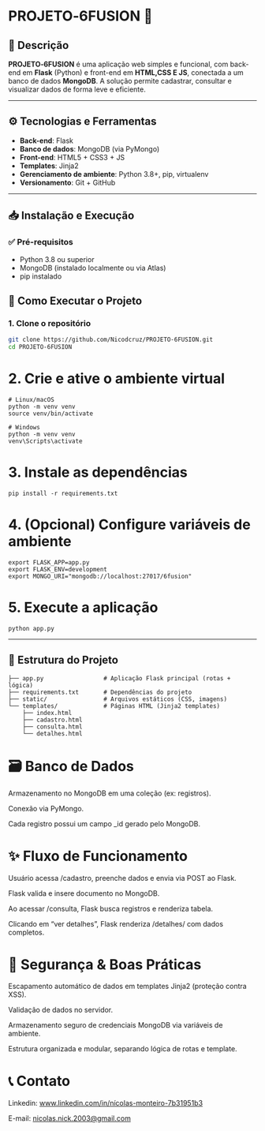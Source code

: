 # PROJETO‑6FUSION 🚀

## 📝 Descrição
**PROJETO‑6FUSION** é uma aplicação web simples e funcional, com back-end em **Flask** (Python) e front-end em **HTML,CSS E JS**, conectada a um banco de dados **MongoDB**. A solução permite cadastrar, consultar e visualizar dados de forma leve e eficiente.

---

## ⚙️ Tecnologias e Ferramentas
- **Back-end**: Flask  
- **Banco de dados**: MongoDB (via PyMongo)  
- **Front-end**: HTML5 + CSS3 + JS
- **Templates**: Jinja2  
- **Gerenciamento de ambiente**: Python 3.8+, pip, virtualenv  
- **Versionamento**: Git + GitHub  

---

## 📥 Instalação e Execução

### ✅ Pré-requisitos

- Python 3.8 ou superior  
- MongoDB (instalado localmente ou via Atlas)  
- pip instalado

## 🚀 Como Executar o Projeto

### 1. Clone o repositório

```bash
git clone https://github.com/Nicodcruz/PROJETO-6FUSION.git
cd PROJETO-6FUSION
```
# 2. Crie e ative o ambiente virtual
```
# Linux/macOS
python -m venv venv
source venv/bin/activate
```
```
# Windows
python -m venv venv
venv\Scripts\activate
```
# 3. Instale as dependências
```
pip install -r requirements.txt
```
# 4. (Opcional) Configure variáveis de ambiente
```
export FLASK_APP=app.py
export FLASK_ENV=development
export MONGO_URI="mongodb://localhost:27017/6fusion"
```
# 5. Execute a aplicação
```
python app.py
```
---

## 📂 Estrutura do Projeto

```PROJETO-6FUSION/
├── app.py                 # Aplicação Flask principal (rotas + lógica)
├── requirements.txt       # Dependências do projeto
├── static/                # Arquivos estáticos (CSS, imagens)
└── templates/             # Páginas HTML (Jinja2 templates)
    ├── index.html
    ├── cadastro.html
    ├── consulta.html
    └── detalhes.html
```
# 🗃️ Banco de Dados
Armazenamento no MongoDB em uma coleção (ex: registros).

Conexão via PyMongo.

Cada registro possui um campo _id gerado pelo MongoDB.

# ✨ Fluxo de Funcionamento
Usuário acessa /cadastro, preenche dados e envia via POST ao Flask.

Flask valida e insere documento no MongoDB.

Ao acessar /consulta, Flask busca registros e renderiza tabela.

Clicando em “ver detalhes”, Flask renderiza /detalhes/<id> com dados completos.

# 🔐 Segurança & Boas Práticas
Escapamento automático de dados em templates Jinja2 (proteção contra XSS).

Validação de dados no servidor.

Armazenamento seguro de credenciais MongoDB via variáveis de ambiente.

Estrutura organizada e modular, separando lógica de rotas e template.

# 📞 Contato
Linkedin: www.linkedin.com/in/nícolas-monteiro-7b31951b3

E-mail: nicolas.nick.2003@gmail.com
